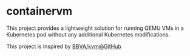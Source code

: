 # containervm

This project provides a lightweight solution for running QEMU VMs in a Kubernetes pod without any additional Kubernetes
modifications.

This project is inspired by [BBVA/kvm@GitHub](https://github.com/BBVA/kvm/blob/master/startvm)